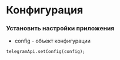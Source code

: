 # Конфигурация

### Установить настройки приложения
* config - объект конфигурации
```
telegramApi.setConfig(config);
```